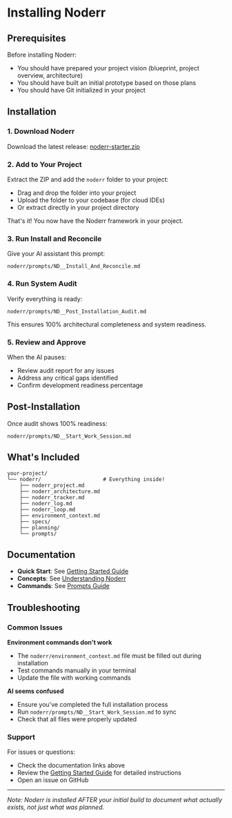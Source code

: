 # Installing Noderr

## Prerequisites

Before installing Noderr:
- You should have prepared your project vision (blueprint, project overview, architecture)
- You should have built an initial prototype based on those plans
- You should have Git initialized in your project

## Installation

### 1. Download Noderr

Download the latest release: [noderr-starter.zip](https://github.com/kaithoughtarchitect/noderr/releases/latest/download/noderr-starter.zip)

### 2. Add to Your Project

Extract the ZIP and add the `noderr` folder to your project:
- Drag and drop the folder into your project
- Upload the folder to your codebase (for cloud IDEs)
- Or extract directly in your project directory

That's it! You now have the Noderr framework in your project.

### 3. Run Install and Reconcile
Give your AI assistant this prompt:
```
noderr/prompts/ND__Install_And_Reconcile.md
```

### 4. Run System Audit
Verify everything is ready:
```
noderr/prompts/ND__Post_Installation_Audit.md
```
This ensures 100% architectural completeness and system readiness.

### 5. Review and Approve
When the AI pauses:
- Review audit report for any issues
- Address any critical gaps identified
- Confirm development readiness percentage

## Post-Installation
Once audit shows 100% readiness:
```
noderr/prompts/ND__Start_Work_Session.md
```

## What's Included

```
your-project/
└── noderr/                    # Everything inside!
    ├── noderr_project.md
    ├── noderr_architecture.md
    ├── noderr_tracker.md
    ├── noderr_log.md
    ├── noderr_loop.md
    ├── environment_context.md
    ├── specs/
    ├── planning/
    └── prompts/
```

## Documentation

- **Quick Start**: See [Getting Started Guide](./docs/noderr_getting_started.md)
- **Concepts**: See [Understanding Noderr](./docs/understanding-noderr.md)
- **Commands**: See [Prompts Guide](./docs/noderr_prompts_guide.md)

## Troubleshooting

### Common Issues

**Environment commands don't work**
- The `noderr/environment_context.md` file must be filled out during installation
- Test commands manually in your terminal
- Update the file with working commands

**AI seems confused**
- Ensure you've completed the full installation process
- Run `noderr/prompts/ND__Start_Work_Session.md` to sync
- Check that all files were properly updated

### Support

For issues or questions:
- Check the documentation links above
- Review the [Getting Started Guide](./docs/noderr_getting_started.md) for detailed instructions
- Open an issue on GitHub

---

*Note: Noderr is installed AFTER your initial build to document what actually exists, not just what was planned.*
